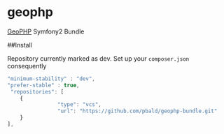 # geophp
[GeoPHP](https://geophp.net/) Symfony2 Bundle

##Install

Repository currently marked as dev. Set up your ```composer.json``` consequently

```javascript
"minimum-stability" : "dev",
"prefer-stable" : true,
 "repositories": [
    {
                "type": "vcs",
                "url": "https://github.com/pbald/geophp-bundle.git"
    }
],
```
